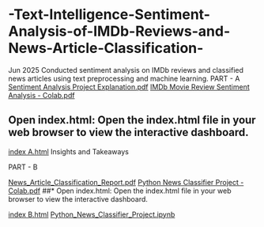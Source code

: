 # -Text-Intelligence-Sentiment-Analysis-of-IMDb-Reviews-and-News-Article-Classification-
Jun 2025  Conducted sentiment analysis on IMDb reviews and  classified news articles using text preprocessing and  machine learning.
PART - A
[Sentiment Analysis Project Explanation.pdf](https://github.com/user-attachments/files/22424410/Sentiment.Analysis.Project.Explanation.pdf)
[IMDb Movie Review Sentiment Analysis - Colab.pdf](https://github.com/user-attachments/files/22424412/IMDb.Movie.Review.Sentiment.Analysis.-.Colab.pdf)
## Open index.html: Open the index.html file in your web browser to view the interactive dashboard.

[index A.html](https://github.com/user-attachments/files/22424434/index.A.html)
Insights and Takeaways

PART - B

[News_Article_Classification_Report.pdf](https://github.com/user-attachments/files/22424555/News_Article_Classification_Report.pdf)
[Python News Classifier Project - Colab.pdf](https://github.com/user-attachments/files/22424554/Python.News.Classifier.Project.-.Colab.pdf)
##* Open index.html: Open the index.html file in your web browser to view the interactive dashboard.

[index B.html](https://github.com/user-attachments/files/22424559/index.B.html)
[Python_News_Classifier_Project.ipynb](https://github.com/user-attachments/files/22424562/Python_News_Classifier_Project.ipynb)
